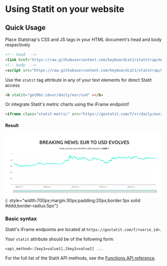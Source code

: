 # Using Statit on your website

## Quick Usage

Place Statstrap's CSS and JS tags in your HTML document's head and body respectively

```html
<!-- head  -->
<link href="https://raw.githubusercontent.com/keyboardcat1/statstrap/main/src/statstrap.css" rel="stylesheet" />
<!-- body  -->
<script src="https://raw.githubusercontent.com/keyboardcat1/statstrap/main/src/statstrap.py"></script>
```

Use the `statit` tag attribute in any of your text elements for direct Statit access

```html
<b statit="getObs:id=xr/daily/eur/usd" ></b>
```

Or integrate Statit's metric charts using the iFrame endpoint!

```html
<iframe class="statit-metric" src="https://gostatit.com/f/xr/daily/eur/gbp"></iframe>
```

#### Result


![Example](/img/statstrap_screenshot.png){: style="width:700px;margin:30px;padding:20px;border:1px solid #ddd;border-radius:5px"}

### Basic syntax

Statit's iFrame endpoints are located at `https://gostatit.com/f/<serie_id>`. 

Your `statit` attribute should be of the following form:

```
<api_method>:[key1=value1],[key2=value2] ...
```

For the full list of the Statit API methods, see the [Functions API reference](api.md/#functions-api-reference).